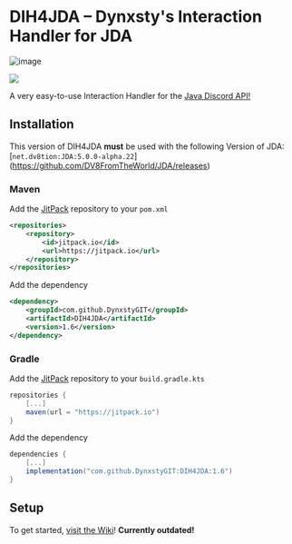 # DIH4JDA – Dynxsty's Interaction Handler for JDA
![image](https://user-images.githubusercontent.com/48297101/154980678-ae9db212-f38b-4a4e-a628-0f94d13086b7.png)

[![](https://jitpack.io/v/DynxstyGIT/DIH4JDA.svg)](https://jitpack.io/#DynxstyGIT/DIH4JDA)


A very easy-to-use Interaction Handler for the [Java Discord API!](https://github.com/DV8FromTheWorld/JDA)

## Installation
This version of DIH4JDA **must** be used with the following Version of JDA: [`net.dv8tion:JDA:5.0.0-alpha.22`]
(https://github.com/DV8FromTheWorld/JDA/releases)

### Maven

Add the [JitPack](https://jitpack.io/) repository to your `pom.xml`
```xml
<repositories>
    <repository>
        <id>jitpack.io</id>
        <url>https://jitpack.io</url>
    </repository>
</repositories>
```

Add the dependency
```xml
<dependency> 
    <groupId>com.github.DynxstyGIT</groupId> 
    <artifactId>DIH4JDA</artifactId> 
    <version>1.6</version> 
</dependency>
```

### Gradle

Add the [JitPack](https://jitpack.io/) repository to your `build.gradle.kts`
```gradle
repositories { 
    [...]
    maven(url = "https://jitpack.io")
}
```

Add the dependency
```gradle
dependencies {
    [...]
    implementation("com.github.DynxstyGIT:DIH4JDA:1.6")
}
```

## Setup
To get started, [visit the Wiki](https://github.com/DynxstyGIT/DIH4JDA/wiki)!
<b>Currently outdated!</b>





